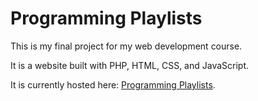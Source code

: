 <h1> Programming Playlists </h1

This is my final project for my web development course. 

It is a website built with PHP, HTML, CSS, and JavaScript.

It is currently hosted here: [Programming Playlists](https://www.youtube.com/watch?v=dQw4w9WgXcQ).
